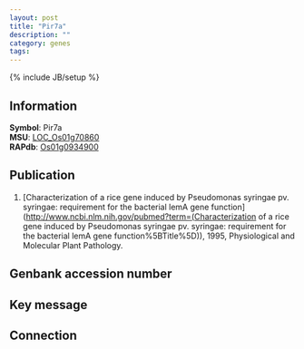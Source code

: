 ```yaml
---
layout: post
title: "Pir7a"
description: ""
category: genes
tags: 
---
```

{% include JB/setup %}

## Information
__Symbol__: Pir7a  
__MSU__: [LOC_Os01g70860](http://rice.plantbiology.msu.edu/cgi-bin/ORF_infopage.cgi?orf=LOC_Os01g70860)  
__RAPdb__: [Os01g0934900](http://rapdb.dna.affrc.go.jp/viewer/gbrowse_details/irgsp1?name=Os01g0934900)  

## Publication
1. [Characterization of a rice gene induced by Pseudomonas syringae pv. syringae: requirement for the bacterial lemA gene function](http://www.ncbi.nlm.nih.gov/pubmed?term=(Characterization of a rice gene induced by Pseudomonas syringae pv. syringae: requirement for the bacterial lemA gene function%5BTitle%5D)), 1995, Physiological and Molecular Plant Pathology.

## Genbank accession number

## Key message

## Connection


